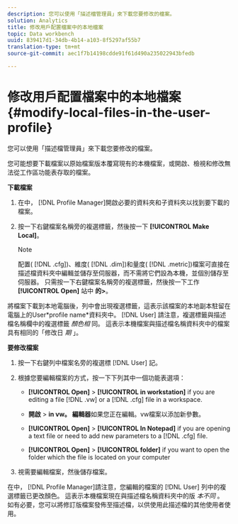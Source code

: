 ```yaml
---
description: 您可以使用「描述檔管理員」來下載您要修改的檔案。
solution: Analytics
title: 修改用戶配置檔案中的本地檔案
topic: Data workbench
uuid: 839417d1-34db-4b14-a103-8f5297af55b7
translation-type: tm+mt
source-git-commit: aec1f7b14198cdde91f61d490a235022943bfedb

---
```



# 修改用戶配置檔案中的本地檔案{#modify-local-files-in-the-user-profile}

您可以使用「描述檔管理員」來下載您要修改的檔案。

您可能想要下載檔案以原始檔案版本覆寫現有的本機檔案，或開啟、檢視和修改無法從工作區功能表存取的檔案。

**下載檔案**

1. 在中， [!DNL Profile Manager]開啟必要的資料夾和子資料夾以找到要下載的檔案。
1. 按一下右鍵檔案名稱旁的複選標籤，然後按一下 **[!UICONTROL Make Local]**。

   >[!NOTE]
   >
   >配置( [!DNL .cfg])、維度( [!DNL .dim])和量度( [!DNL .metric])檔案可直接在描述檔資料夾中編輯並儲存至伺服器，而不需將它們設為本機，並個別儲存至伺服器。 只需按一下右鍵檔案名稱旁的複選標籤，然後按一下工作 **[!UICONTROL Open]** 站中 **的>**。

將檔案下載到本地電腦後，列中會出現複選標籤，這表示該檔案的本地副本駐留在電腦上的User\*profile name*資料夾中。 [!DNL User] 請注意，複選標籤與描述檔名稱欄中的複選標籤 *顏色相* 同。 這表示本機檔案與描述檔名稱資料夾中的檔案具有相同的「修改日 *期* 」。

**要修改檔案**

1. 按一下右鍵列中檔案名旁的複選標 [!DNL User] 記。
1. 根據您要編輯檔案的方式，按一下下列其中一個功能表選項：

   * **[!UICONTROL Open]** > **[!UICONTROL in workstation]** if you are editing a file [!DNL .vw] or a [!DNL .cfg] file in a workspace.

   * **開啟** > **in vw。 編輯器**如果您正在編輯。vw檔案以添加新參數。

   * **[!UICONTROL Open]** > **[!UICONTROL In Notepad]** if you are opening a text file or need to add new parameters to a [!DNL .cfg] file.

   * **[!UICONTROL Open]** > **[!UICONTROL folder]** if you want to open the folder which the file is located on your computer

1. 視需要編輯檔案，然後儲存檔案。

在中， [!DNL Profile Manager]請注意，您編輯的檔案的 [!DNL User] 列中的複選標籤已更改顏色。 這表示本機檔案現在與描述檔名稱資料夾中的版 *本不同* 。 如有必要，您可以將修訂版檔案發佈至描述檔，以供使用此描述檔的其他使用者使用。
